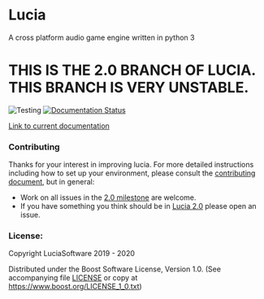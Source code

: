 # Lucia
A cross platform audio game engine written in python 3

# THIS IS THE 2.0 BRANCH OF LUCIA. THIS BRANCH IS VERY UNSTABLE.

![Testing](https://github.com/luciasoftware/lucia/workflows/Testing/badge.svg?branch=next)
[![Documentation Status](https://readthedocs.org/projects/lucia/badge/?version=next)](https://lucia.readthedocs.io/en/latest/?badge=next)


[Link to current documentation](https://lucia.readthedocs.io/en/next)


### Contributing

Thanks for your interest in improving lucia.
For more detailed instructions including how to set up your environment, please consult the [contributing document](https://github.com/luciasoftware/lucia/blob/next/contributing.md), but in general:

* Work on all issues in the [2.0 milestone](https://github.com/luciasoftware/lucia/milestone/1) are welcome.
* If you have something you think should be in [Lucia 2.0](https://github.com/luciasoftware/lucia/milestone/1) please open an issue.

### License:

Copyright LuciaSoftware 2019 - 2020

Distributed under the Boost Software License, Version 1.0.
(See accompanying file [LICENSE](https://github.com/luciasoftware/lucia/blob/next/LICENSE) or copy at
https://www.boost.org/LICENSE_1_0.txt)
